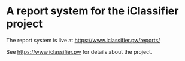 # A report system for the iClassifier project

The report system is live at https://www.iclassifier.pw/reports/

See https://www.iclassifier.pw for details about the project.